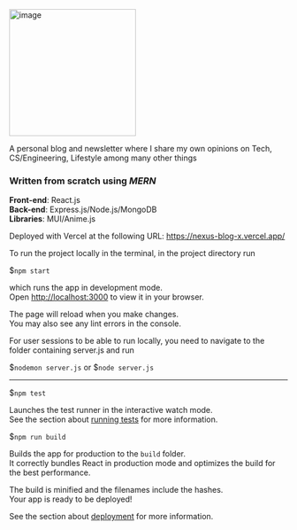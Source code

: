 <img width="229" alt="image" src="https://github.com/Yugenero/Nexus/assets/44268896/3c8964df-417a-4d63-8039-dfa1abcb50a0">
  
A personal blog and newsletter where I share my own opinions on Tech, CS/Engineering, Lifestyle among many other things

### Written from scratch using *MERN*

**Front-end**: React.js  
**Back-end**: Express.js/Node.js/MongoDB  
**Libraries**: MUI/Anime.js  

Deployed with Vercel at the following URL:
https://nexus-blog-x.vercel.app/

To run the project locally in the terminal, in the project directory run

$```npm start```

which runs the app in development mode.\
Open [http://localhost:3000](http://localhost:3000) to view it in your browser.

The page will reload when you make changes.\
You may also see any lint errors in the console.

For user sessions to be able to run locally,
you need to navigate to the folder containing server.js
and run 

$```nodemon server.js``` or $```node server.js```

---

$```npm test```

Launches the test runner in the interactive watch mode.\
See the section about [running tests](https://facebook.github.io/create-react-app/docs/running-tests) for more information.

$```npm run build```

Builds the app for production to the `build` folder.\
It correctly bundles React in production mode and optimizes the build for the best performance.

The build is minified and the filenames include the hashes.\
Your app is ready to be deployed!

See the section about [deployment](https://facebook.github.io/create-react-app/docs/deployment) for more information.
